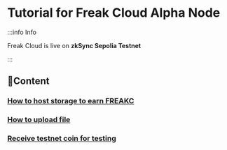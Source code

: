 # Tutorial for Freak Cloud Alpha Node

:::info Info

Freak Cloud is live on **zkSync Sepolia Testnet**

:::

## 🚀Content

### [How to host storage to earn FREAKC](./host-data)

### [How to upload file](./upload-data)

### [Receive testnet coin for testing](./FAQ)
